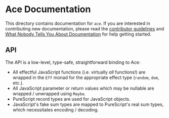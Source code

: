 # Ace Documentation

This directory contains documentation for `ace`. If you are interested in contributing new documentation, please read the [contributor guidelines](../.github/CONTRIBUTING.md) and [What Nobody Tells You About Documentation](https://documentation.divio.com) for help getting started.

## API

The API is a low-level, type-safe, straightforward binding to Ace:

* All effectful JavaScript functions (i.e. virtually *all* functions!) are wrapped in the `Eff` monad for the appropriate effect type (`random`, `dom`, etc.).
* All JavaScript parameter or return values which may be nullable are wrapped / unwrapped using `Maybe`.
* PureScript record types are used for JavaScript objects.
* JavaScript's fake sum types are mapped to PureScript's real sum types, which necessitates encoding / decoding.

